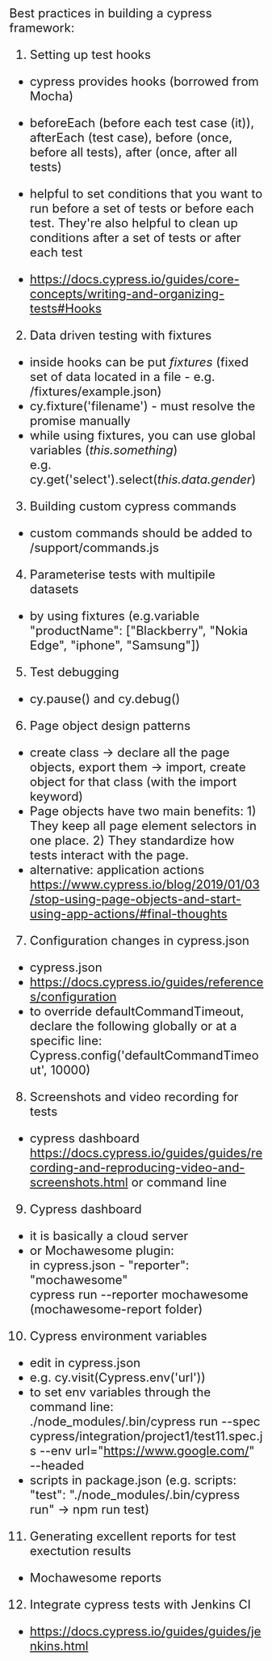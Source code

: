 <font size="5">

Best practices in building a cypress framework:
1. Setting up test hooks
- cypress provides hooks (borrowed from Mocha)

- beforeEach (before each test case (it)), afterEach (test case), before (once, before all tests), after (once, after all tests)

- helpful to set conditions that you want to run before a set of tests or before each test. They're also helpful to clean up conditions after a set of tests or after each test

- https://docs.cypress.io/guides/core-concepts/writing-and-organizing-tests#Hooks

2. Data driven testing with fixtures
- inside hooks can be put *fixtures* (fixed set of data located in a file - e.g. /fixtures/example.json)
- cy.fixture('filename') - must resolve the promise manually
- while using fixtures, you can use global variables (*this.something*)
<br> e.g. cy.get('select').select(*this.data.gender*)

3. Building custom cypress commands
- custom commands should be added to /support/commands.js

4. Parameterise tests with multipile datasets
- by using fixtures (e.g.variable "productName": ["Blackberry", "Nokia Edge", "iphone", "Samsung"])

5. Test debugging
 - cy.pause() and cy.debug()

6. Page object design patterns
- create class -> declare all the page objects, export them -> import, create object for that class (with the import keyword)
- Page objects have two main benefits: 1) They keep all page element selectors in one place. 2) They standardize how tests interact with the page.
- alternative: application actions https://www.cypress.io/blog/2019/01/03/stop-using-page-objects-and-start-using-app-actions/#final-thoughts

7. Configuration changes in cypress.json
- cypress.json
- https://docs.cypress.io/guides/references/configuration
- to override defaultCommandTimeout, declare the following globally or at a specific line:
<br> Cypress.config('defaultCommandTimeout', 10000)

8. Screenshots and video recording for tests
- cypress dashboard https://docs.cypress.io/guides/guides/recording-and-reproducing-video-and-screenshots.html or command line

9. Cypress dashboard
- it is basically a cloud server
- or Mochawesome plugin:
<br> in cypress.json - "reporter": "mochawesome"
<br> cypress run --reporter mochawesome (mochawesome-report folder)

10. Cypress environment variables
- edit in cypress.json
- e.g. cy.visit(Cypress.env('url'))
- to set env variables through the command line:
<br> ./node_modules/.bin/cypress run --spec cypress/integration/project1/test11.spec.js --env url="https://www.google.com/" --headed
- scripts in package.json (e.g. scripts: "test": "./node_modules/.bin/cypress run" -> npm run test)

11. Generating excellent reports for test exectution results
- Mochawesome reports

12. Integrate cypress tests with Jenkins CI
- https://docs.cypress.io/guides/guides/jenkins.html

</font>